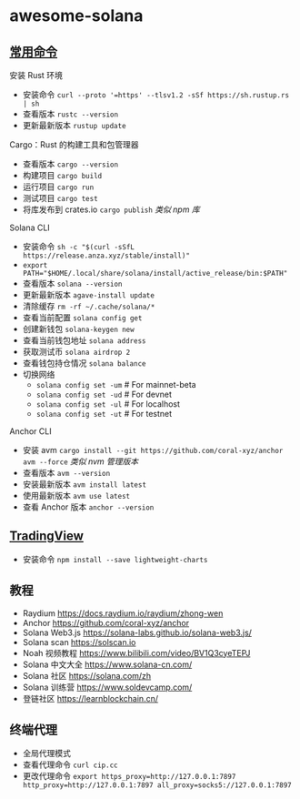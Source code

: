 # awesome-solana

## [常用命令](https://www.anchor-lang.com/docs/installation)

安装 Rust 环境

- 安装命令 `curl --proto '=https' --tlsv1.2 -sSf https://sh.rustup.rs | sh`
- 查看版本 `rustc --version`
- 更新最新版本 `rustup update`

Cargo：Rust 的构建工具和包管理器

- 查看版本 `cargo --version`
- 构建项目 `cargo build`
- 运行项目 `cargo run`
- 测试项目 `cargo test`
- 将库发布到 crates.io `cargo publish` _类似 npm 库_

Solana CLI

- 安装命令 `sh -c "$(curl -sSfL https://release.anza.xyz/stable/install)"`
- `export PATH="$HOME/.local/share/solana/install/active_release/bin:$PATH"`
- 查看版本 `solana --version`
- 更新最新版本 `agave-install update`
- 清除缓存 `rm -rf ~/.cache/solana/*`
- 查看当前配置 `solana config get`
- 创建新钱包 `solana-keygen new`
- 查看当前钱包地址 `solana address`
- 获取测试币 `solana airdrop 2`
- 查看钱包持仓情况 `solana balance`
- 切换网络
  - `solana config set -um` # For mainnet-beta
  - `solana config set -ud` # For devnet
  - `solana config set -ul` # For localhost
  - `solana config set -ut` # For testnet 

Anchor CLI

- 安装 avm `cargo install --git https://github.com/coral-xyz/anchor avm --force` _类似 nvm 管理版本_
- 查看版本 `avm --version`
- 安装最新版本 `avm install latest`
- 使用最新版本 `avm use latest`
- 查看 Anchor 版本 `anchor --version`

## [TradingView](https://tradingview.github.io/lightweight-charts/docs)

- 安装命令 `npm install --save lightweight-charts`

## 教程

- Raydium https://docs.raydium.io/raydium/zhong-wen
- Anchor https://github.com/coral-xyz/anchor
- Solana Web3.js https://solana-labs.github.io/solana-web3.js/
- Solana scan https://solscan.io
- Noah 视频教程 https://www.bilibili.com/video/BV1Q3cyeTEPJ
- Solana 中文大全 https://www.solana-cn.com/
- Solana 社区 https://solana.com/zh
- Solana 训练营 https://www.soldevcamp.com/
- 登链社区 https://learnblockchain.cn/

## 终端代理

- 全局代理模式
- 查看代理命令 `curl cip.cc`
- 更改代理命令 `export https_proxy=http://127.0.0.1:7897 http_proxy=http://127.0.0.1:7897 all_proxy=socks5://127.0.0.1:7897`
